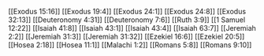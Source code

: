[[Exodus 15:16]]
[[Exodus 19:4]]
[[Exodus 24:1]]
[[Exodus 24:8]]
[[Exodus 32:13]]
[[Deuteronomy 4:31]]
[[Deuteronomy 7:6]]
[[Ruth 3:9]]
[[1 Samuel 12:22]]
[[Isaiah 41:8]]
[[Isaiah 43:1]]
[[Isaiah 43:4]]
[[Isaiah 63:7]]
[[Jeremiah 2:2]]
[[Jeremiah 31:3]]
[[Jeremiah 31:32]]
[[Ezekiel 16:6]]
[[Ezekiel 20:5]]
[[Hosea 2:18]]
[[Hosea 11:1]]
[[Malachi 1:2]]
[[Romans 5:8]]
[[Romans 9:10]]

